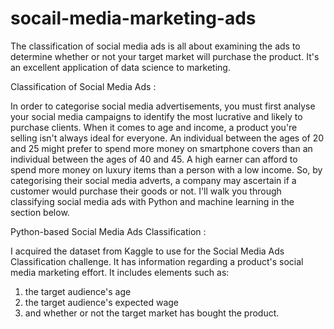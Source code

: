 # socail-media-marketing-ads
The classification of social media ads is all about examining the ads to determine whether or not your target market will purchase the product. It's an excellent application of data science to marketing.

Classification of Social Media Ads :

In order to categorise  social media advertisements, you must first analyse your social media campaigns to identify the most lucrative and likely to purchase clients. When it comes to age and income, a product you're selling isn't always ideal for everyone. An individual between the ages of 20 and 25 might prefer to spend more money on smartphone covers than an individual between the ages of 40 and 45.
A high earner can afford to spend more money on luxury items than a person with a low income. So, by categorising their social media adverts, a company may ascertain if a customer would purchase their goods or not. I'll walk you through classifying social media ads with Python and machine learning in the section below.

Python-based Social Media Ads Classification :

I acquired the dataset from Kaggle to use for the Social Media Ads Classification challenge. It has information regarding a product's social media marketing effort. It includes elements such as:
 1. the target audience's age
2. the target audience's expected wage
3. and whether or not the target market has bought the product.
